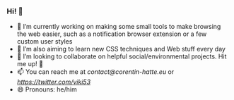 ### Hi! 👋

- 🔭 I’m currently working on making some small tools to make browsing the web easier, such as a notification browser extension or a few custom user styles
- 🌱 I’m also aiming to learn new CSS techniques and Web stuff every day
- 👯 I’m looking to collaborate on helpful social/environmental projects. Hit me up! 👋
- 📫 You can reach me at _contact@corentin-hatte.eu_ or _https://twitter.com/viki53_
- 😄 Pronouns: he/him
